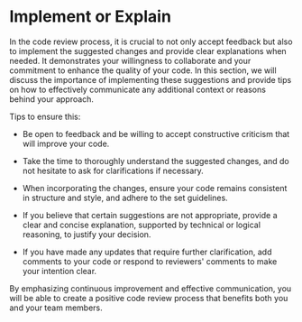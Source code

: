 # Implement or Explain

In the code review process, it is crucial to not only accept feedback but also to implement the suggested changes and provide clear explanations when needed. It demonstrates your willingness to collaborate and your commitment to enhance the quality of your code. In this section, we will discuss the importance of implementing these suggestions and provide tips on how to effectively communicate any additional context or reasons behind your approach.

Tips to ensure this:

- Be open to feedback and be willing to accept constructive criticism that will improve your code.

- Take the time to thoroughly understand the suggested changes, and do not hesitate to ask for clarifications if necessary.

- When incorporating the changes, ensure your code remains consistent in structure and style, and adhere to the set guidelines.

- If you believe that certain suggestions are not appropriate, provide a clear and concise explanation, supported by technical or logical reasoning, to justify your decision.

- If you have made any updates that require further clarification, add comments to your code or respond to reviewers' comments to make your intention clear.

By emphasizing continuous improvement and effective communication, you will be able to create a positive code review process that benefits both you and your team members.